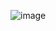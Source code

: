 ![image](https://user-images.githubusercontent.com/111113016/193412014-9e888e18-b109-4a4e-b881-e719f3558669.png)
